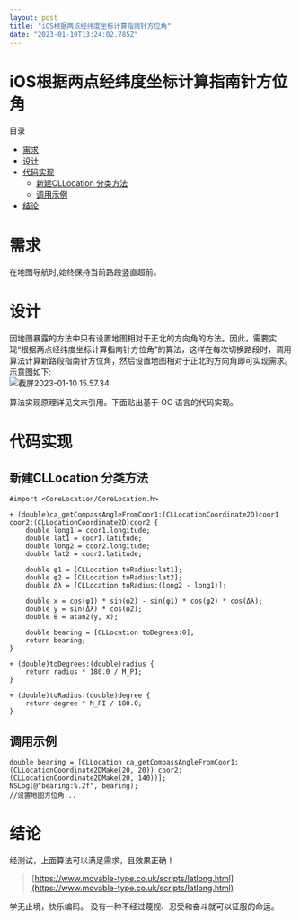 ```yaml
---
layout: post
title: "iOS根据两点经纬度坐标计算指南针方位角"
date: "2023-01-10T13:24:02.785Z"
---
```

iOS根据两点经纬度坐标计算指南针方位角
====================

目录

*   [需求](#需求)
*   [设计](#设计)
*   [代码实现](#代码实现)
    *   [新建CLLocation 分类方法](#新建cllocation-分类方法)
    *   [调用示例](#调用示例)
*   [结论](#结论)

需求
==

在地图导航时,始终保持当前路段竖直超前。

设计
==

因地图暴露的方法中只有设置地图相对于正北的方向角的方法。因此，需要实现“根据两点经纬度坐标计算指南针方位角”的算法，这样在每次切换路段时，调用算法计算新路段指南针方位角，然后设置地图相对于正北的方向角即可实现需求。  
示意图如下:  
![截屏2023-01-10 15.57.34](https://p.ipic.vip/crjkb4.png)

算法实现原理详见文末引用。下面贴出基于 OC 语言的代码实现。

代码实现
====

新建CLLocation 分类方法
-----------------

    #import <CoreLocation/CoreLocation.h>
    
    + (double)ca_getCompassAngleFromCoor1:(CLLocationCoordinate2D)coor1 coor2:(CLLocationCoordinate2D)coor2 {
        double long1 = coor1.longitude;
        double lat1 = coor1.latitude;
        double long2 = coor2.longitude;
        double lat2 = coor2.latitude;
             
        double φ1 = [CLLocation toRadius:lat1];
        double φ2 = [CLLocation toRadius:lat2];
        double Δλ = [CLLocation toRadius:(long2 - long1)];
        
        double x = cos(φ1) * sin(φ2) - sin(φ1) * cos(φ2) * cos(Δλ);
        double y = sin(Δλ) * cos(φ2);
        double θ = atan2(y, x);
        
        double bearing = [CLLocation toDegrees:θ];
        return bearing;
    }
    
    + (double)toDegrees:(double)radius {
        return radius * 180.0 / M_PI;
    }
    
    + (double)toRadius:(double)degree {
        return degree * M_PI / 180.0;
    }
    

调用示例
----

    double bearing = [CLLocation ca_getCompassAngleFromCoor1:(CLLocationCoordinate2DMake(20, 20)) coor2:(CLLocationCoordinate2DMake(20, 140))];
    NSLog(@"bearing:%.2f", bearing);
    //设置地图方位角...
    

结论
==

经测试，上面算法可以满足需求，且效果正确！

> [https://www.movable-type.co.uk/scripts/latlong.html](https://www.movable-type.co.uk/scripts/latlong.html)

学无止境，快乐编码。 没有一种不经过蔑视、忍受和奋斗就可以征服的命运。